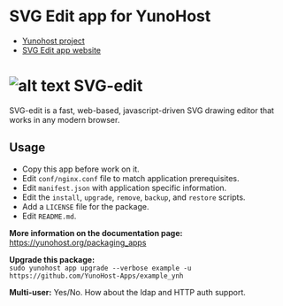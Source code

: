 # SVG Edit app for YunoHost

- [Yunohost project](https://yunohost.org)
- [SVG Edit app website](https://github.com/SVG-Edit/svgedit)

![alt text](https://svg-edit.github.io/svgedit/images/logo48x48.svg "svg-edit logo of a pencil") SVG-edit 
===
SVG-edit is a fast, web-based, javascript-driven SVG drawing editor that works in any modern browser.

## Usage
- Copy this app before work on it.
- Edit `conf/nginx.conf` file to match application prerequisites.
- Edit `manifest.json` with application specific information.
- Edit the `install`, `upgrade`, `remove`, `backup`, and `restore` scripts.
- Add a `LICENSE` file for the package.
- Edit `README.md`.

**More information on the documentation page:**    
https://yunohost.org/packaging_apps

**Upgrade this package:**  
`sudo yunohost app upgrade --verbose example -u https://github.com/YunoHost-Apps/example_ynh`

**Multi-user:** Yes/No. How about the ldap and HTTP auth support.
